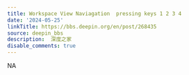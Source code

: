 ```yaml
---
title: Workspace View Naviagation  pressing keys 1 2 3 4 
date: '2024-05-25'
linkTitle: https://bbs.deepin.org/en/post/268435
source: deepin_bbs
description:  深度之家 
disable_comments: true
---
```

NA
